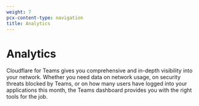 ```yaml
---
weight: 7
pcx-content-type: navigation
title: Analytics
---
```


# Analytics

Cloudflare for Teams gives you comprehensive and in-depth visibility into your network. Whether you need data on network usage, on security threats blocked by Teams, or on how many users have logged into your applications this month, the Teams dashboard provides you with the right tools for the job.

<DirectoryListing path="/analytics" />